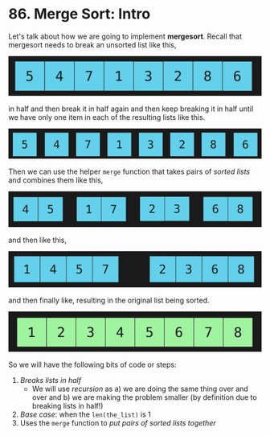 # 86. Merge Sort: Intro

Let's talk about how we are going to implement **mergesort**. Recall that mergesort needs to break an unsorted list like this,

![Merge Sort Unsorted](./images/merge-sort-unsorted.jpg?raw=true "Merge Sort Unsorted")

in half and then break it in half again and then keep breaking it in half until we have only one item in each of the resulting lists like this.

![Merge Sort Unsorted](./images/merge-sort-unsorted-broken.jpg?raw=true "Merge Sort Unsorted Broken")

Then we can use the helper `merge` function that takes pairs of *sorted lists* and combines them like this,

![Merge Sort Sorted Pairs](./images/merge-sort-sorted-pairs.jpg?raw=true "Merge Sort Sorted Pairs")

and then like this,

![Merge Sort Sorted Quads](./images/merge-sort-sorted-quads.jpg?raw=true "Merge Sort Sorted Quads")

and then finally like, resulting in the original list being sorted.

![Merge Sort Sorted](./images/merge-sort-sorted.jpg?raw=true "Merge Sort Sorted")

So we will have the following bits of code or steps:

1. *Breaks lists in half*
    - We will use *recursion* as a) we are doing the same thing over and over and b) we are making the problem smaller (by definition due to breaking lists in half!)
2. *Base case*: when the `len(the_list)` is 1
3. Uses the `merge` function to *put pairs of sorted lists together*